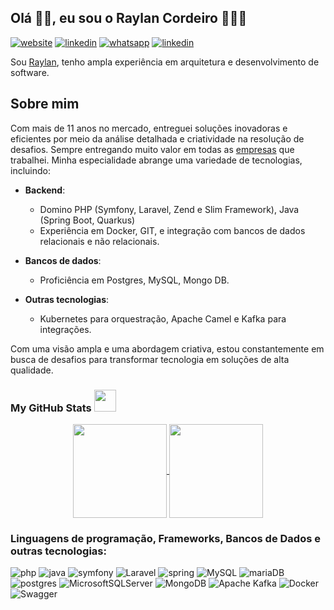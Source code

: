## Olá 🖖🏻, eu sou o Raylan Cordeiro 👨🏻‍💻

[![website](https://img.shields.io/badge/website-000000?style=for-the-badge&logo=About.me&logoColor=white)](https://www.raylancordeiro.com)
[![linkedin](https://img.shields.io/badge/LinkedIn-0077B5?style=for-the-badge&logo=linkedin&logoColor=white)](https://www.linkedin.com/in/raylancordeiro)
[![whatsapp](https://img.shields.io/badge/WhatsApp-25D366?style=for-the-badge&logo=whatsapp&logoColor=white)](https://api.whatsapp.com/send?phone=5585987317117&text=Ol%C3%A1%20Raylan,%20vi%20seu%20portf%C3%B3lio.%20Estou%20entrando%20em%20contato%20com%20voc%C3%AA%20para%20...)
[![linkedin](https://img.shields.io/badge/Gmail-D14836?style=for-the-badge&logo=gmail&logoColor=white)](mailto:raylanocordeiro@gmail.com)

Sou [Raylan](https://www.raylancordeiro.com), tenho ampla experiência em arquitetura e desenvolvimento de software.

## Sobre mim
Com mais de 11 anos no mercado, entreguei soluções inovadoras e eficientes por meio da análise detalhada e criatividade na resolução de desafios. Sempre entregando muito valor em todas as [empresas](https://www.linkedin.com/in/raylancordeiro/) que trabalhei. Minha especialidade abrange uma variedade de tecnologias, incluindo:

- **Backend**:
  - Domino PHP (Symfony, Laravel, Zend e Slim Framework), Java (Spring Boot, Quarkus)
  - Experiência em Docker, GIT, e integração com bancos de dados relacionais e não relacionais.

- **Bancos de dados**:
  - Proficiência em Postgres, MySQL, Mongo DB.

- **Outras tecnologias**:
  - Kubernetes para orquestração, Apache Camel e Kafka para integrações.

Com uma visão ampla e uma abordagem criativa, estou constantemente em busca de desafios para transformar tecnologia em soluções de alta qualidade.


 ###  My GitHub Stats <img src = "https://i.pinimg.com/originals/65/c4/f4/65c4f452571be1261e9c623f7da488ac.gif" width = 35px> 
 <div align="center">
<a href="https://github.com/anuraghazra/github-readme-stats">
  <img height=150 align="center" src="https://github-readme-stats.vercel.app/api?username=raylancordeiro&show_icons=true&theme=transparent&&rank_icon=github" />
</a>
<a href="https://github.com/anuraghazra/convoychat">
  <img height=150 align="center" src="https://github-readme-stats.vercel.app/api/top-langs?username=raylancordeiro&layout=compact&langs_count=8&card_width=320&theme=transparent" />
</a>
</div>

### Linguagens de programação, Frameworks, Bancos de Dados e outras tecnologias:

![php](https://img.shields.io/badge/PHP-777BB4?style=for-the-badge&logo=php&logoColor=white)
![java](https://img.shields.io/badge/Java-ED8B00?style=for-the-badge&logo=openjdk&logoColor=white)
![symfony](https://img.shields.io/badge/symfony-%23000000.svg?style=for-the-badge&logo=symfony&logoColor=white)
![Laravel](https://img.shields.io/badge/laravel-%23FF2D20.svg?style=for-the-badge&logo=laravel&logoColor=white)
![spring](https://img.shields.io/badge/spring-%236DB33F.svg?style=for-the-badge&logo=spring&logoColor=white)
![MySQL](https://img.shields.io/badge/mysql-000000?style=for-the-badge&logo=mysql&logoColor=white)
![mariaDB](https://img.shields.io/badge/MariaDB-003545?style=for-the-badge&logo=mariadb&logoColor=white)
![postgres](https://img.shields.io/badge/postgres-%23316192.svg?style=for-the-badge&logo=postgresql&logoColor=white)
![MicrosoftSQLServer](https://img.shields.io/badge/Microsoft%20SQL%20Server-CC2927?style=for-the-badge&logo=microsoft%20sql%20server&logoColor=white)
![MongoDB](https://img.shields.io/badge/MongoDB-%234ea94b.svg?style=for-the-badge&logo=mongodb&logoColor=white)
![Apache Kafka](https://img.shields.io/badge/Apache%20Kafka-000?style=for-the-badge&logo=apachekafka)
![Docker](https://img.shields.io/badge/docker-%230db7ed.svg?style=for-the-badge&logo=docker&logoColor=white)
![Swagger](https://img.shields.io/badge/-Swagger-%23Clojure?style=for-the-badge&logo=swagger&logoColor=white)

